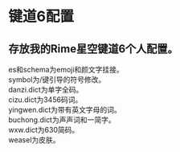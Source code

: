 # 键道6配置
存放我的Rime星空键道6个人配置。
---
es和schema为emoji和颜文字挂接。  
symbol为/键引导的符号修改。  
danzi.dict为单字全码。  
cizu.dict为3456码词。  
yingwen.dict为带有英文字母的词。  
buchong.dict为声声词和一简字。  
wxw.dict为630简码。  
weasel为皮肤。  
